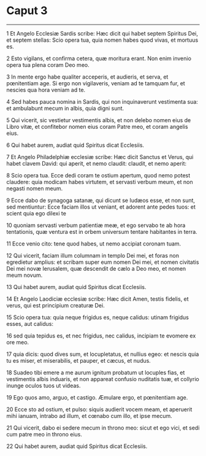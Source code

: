 # Caput 3

***

1 Et Angelo Ecclesiæ Sardis scribe: Hæc dicit qui habet septem Spiritus Dei, et septem stellas: Scio opera tua, quia nomen habes quod vivas, et mortuus es.

2 Esto vigilans, et confirma cetera, quæ moritura erant. Non enim invenio opera tua plena coram Deo meo.

3 In mente ergo habe qualiter acceperis, et audieris, et serva, et pœnitentiam age. Si ergo non vigilaveris, veniam ad te tamquam fur, et nescies qua hora veniam ad te.

4 Sed habes pauca nomina in Sardis, qui non inquinaverunt vestimenta sua: et ambulabunt mecum in albis, quia digni sunt.

5 Qui vicerit, sic vestietur vestimentis albis, et non delebo nomen eius de Libro vitæ, et confitebor nomen eius coram Patre meo, et coram angelis eius.

6 Qui habet aurem, audiat quid Spiritus dicat Ecclesiis.

7 Et Angelo Philadelphiæ ecclesiæ scribe: Hæc dicit Sanctus et Verus, qui habet clavem David: qui aperit, et nemo claudit: claudit, et nemo aperit:

8 Scio opera tua. Ecce dedi coram te ostium apertum, quod nemo potest claudere: quia modicam habes virtutem, et servasti verbum meum, et non negasti nomen meum.

9 Ecce dabo de synagoga satanæ, qui dicunt se Iudæos esse, et non sunt, sed mentiuntur: Ecce faciam illos ut veniant, et adorent ante pedes tuos: et scient quia ego dilexi te

10 quoniam servasti verbum patientiæ meæ, et ego servabo te ab hora tentationis, quæ ventura est in orbem universum tentare habitantes in terra.

11 Ecce venio cito: tene quod habes, ut nemo accipiat coronam tuam.

12 Qui vicerit, faciam illum columnam in templo Dei mei, et foras non egredietur amplius: et scribam super eum nomen Dei mei, et nomen civitatis Dei mei novæ Ierusalem, quæ descendit de cælo a Deo meo, et nomen meum novum.

13 Qui habet aurem, audiat quid Spiritus dicat Ecclesiis.

14 Et Angelo Laodiciæ ecclesiæ scribe: Hæc dicit Amen, testis fidelis, et verus, qui est principium creaturæ Dei.

15 Scio opera tua: quia neque frigidus es, neque calidus: utinam frigidus esses, aut calidus:

16 sed quia tepidus es, et nec frigidus, nec calidus, incipiam te evomere ex ore meo.

17 quia dicis: quod dives sum, et locupletatus, et nullius egeo: et nescis quia tu es miser, et miserabilis, et pauper, et cæcus, et nudus.

18 Suadeo tibi emere a me aurum ignitum probatum ut locuples fias, et vestimentis albis induaris, et non appareat confusio nuditatis tuæ, et collyrio inunge oculos tuos ut videas.

19 Ego quos amo, arguo, et castigo. Æmulare ergo, et pœnitentiam age.

20 Ecce sto ad ostium, et pulso: siquis audierit vocem meam, et aperuerit mihi ianuam, intrabo ad illum, et cœnabo cum illo, et ipse mecum.

21 Qui vicerit, dabo ei sedere mecum in throno meo: sicut et ego vici, et sedi cum patre meo in throno eius.

22 Qui habet aurem, audiat quid Spiritus dicat Ecclesiis.

